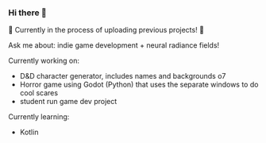 ### Hi there 👋

<!--
**Jomeimei/Jomeimei** is a ✨ _special_ ✨ repository because its `README.md` (this file) appears on your GitHub profile.

Here are some ideas to get you started:

- 🔭 I’m currently working on ...
- 🌱 I’m currently learning ...
- 👯 I’m looking to collaborate on ...
- 🤔 I’m looking for help with ...
- 💬 Ask me about ...
- 📫 How to reach me: ...
- 😄 Pronouns: ...
- ⚡ Fun fact: ...
-->

🚧 Currently in the process of uploading previous projects! 🚧

Ask me about: indie game development + neural radiance fields!

Currently working on: 
- D&D character generator, includes names and backgrounds o7
- Horror game using Godot (Python) that uses the separate windows to do cool scares
- student run game dev project
  
Currently learning:
- Kotlin

